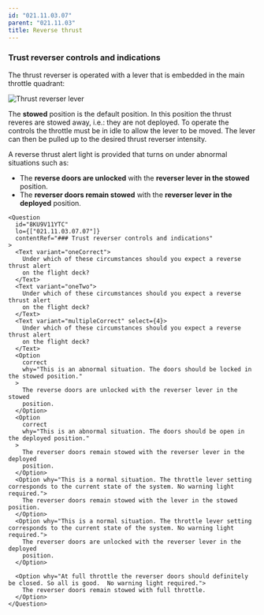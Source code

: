 ```yaml
---
id: "021.11.03.07"
parent: "021.11.03"
title: Reverse thrust
---
```


### Trust reverser controls and indications

The thrust reverser is operated with a lever that is embedded in the main
throttle quadrant:

![Thrust reverser lever](images/021.11.03.07-01.jpeg)

The **stowed** position is the default position. In this position the thrust
reveres are stowed away, i.e.: they are not deployed. To operate the controls
the throttle must be in idle to allow the lever to be moved. The lever can then
be pulled up to the desired thrust reverser intensity.

A reverse thrust alert light is provided that turns on under abnormal situations
such as:

- The **reverse doors are unlocked** with the **reverser lever in the stowed**
  position.
- The **reverser doors remain stowed** with the **reverser lever in the
  deployed** position.

```tsx
<Question
  id="8KU9V11YTC"
  lo={["021.11.03.07.07"]}
  contentRef="### Trust reverser controls and indications"
>
  <Text variant="oneCorrect">
    Under which of these circumstances should you expect a reverse thrust alert
    on the flight deck?
  </Text>
  <Text variant="oneTwo">
    Under which of these circumstances should you expect a reverse thrust alert
    on the flight deck?
  </Text>
  <Text variant="multipleCorrect" select={4}>
    Under which of these circumstances should you expect a reverse thrust alert
    on the flight deck?
  </Text>
  <Option
    correct
    why="This is an abnormal situation. The doors should be locked in the stowed position."
  >
    The reverse doors are unlocked with the reverser lever in the stowed
    position.
  </Option>
  <Option
    correct
    why="This is an abnormal situation. The doors should be open in the deployed position."
  >
    The reverser doors remain stowed with the reverser lever in the deployed
    position.
  </Option>
  <Option why="This is a normal situation. The throttle lever setting corresponds to the current state of the system. No warning light required.">
    The reverser doors remain stowed with the lever in the stowed position.
  </Option>
  <Option why="This is a normal situation. The throttle lever setting corresponds to the current state of the system. No warning light required.">
    The reverser doors are unlocked with the reverser lever in the deployed
    position.
  </Option>

  <Option why="At full throttle the reverser doors should definitely be closed. So all is good.  No warning light required.">
    The reverser doors remain stowed with full throttle.
  </Option>
</Question>
```
